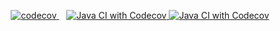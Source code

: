 <p align="center">
  <a href="https://codecov.io/gh/zhtmr/cafekiosk">
    <img src="https://codecov.io/gh/zhtmr/cafekiosk/graph/badge.svg?token=EYWTAKBSMM" alt="codecov"/>
  </a>
  &nbsp;&nbsp;
  <a href="https://github.com/zhtmr/cafekiosk/actions/workflows/codecov.yml">
    <img src="https://github.com/zhtmr/cafekiosk/actions/workflows/codecov.yml/badge.svg" alt="Java CI with Codecov"/>
  </a>
  <a href="">
    <img src="https://img.shields.io/coderabbit/prs/github/zhtmr/cafekiosk?utm_source=oss&utm_medium=github&utm_campaign=zhtmr%2Fcafekiosk&labelColor=171717&color=FF570A&link=https%3A%2F%2Fcoderabbit.ai&label=CodeRabbit+Reviews" alt="Java CI with Codecov"/>
  </a>
</p>
